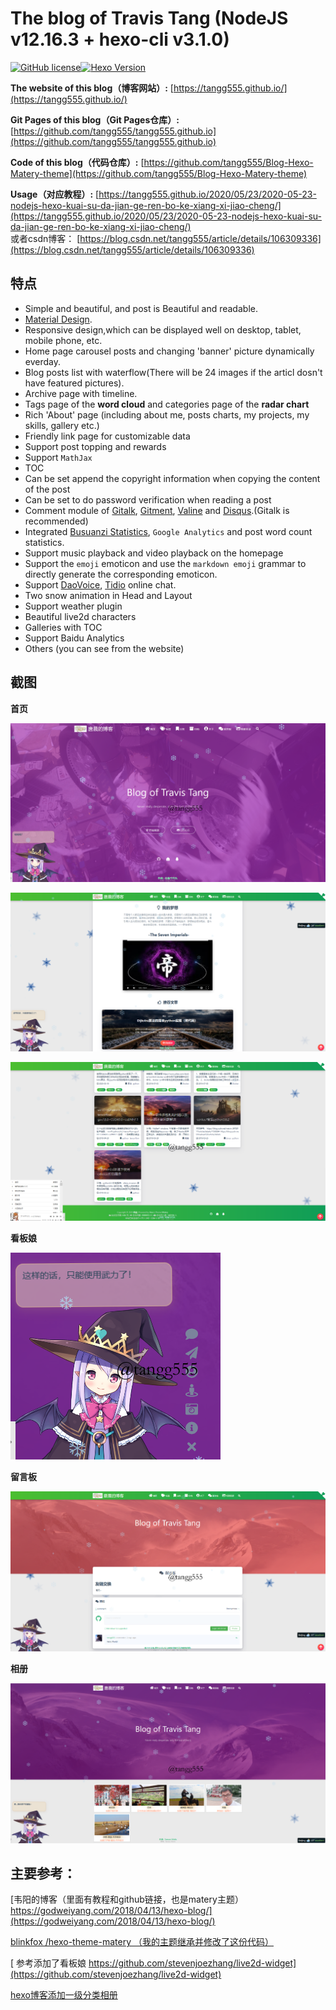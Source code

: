 # The blog of Travis Tang (NodeJS v12.16.3 + hexo-cli v3.1.0)

[![GitHub license](https://img.shields.io/github/license/blinkfox/hexo-theme-matery.svg)](https://github.com/blinkfox/hexo-theme-matery/blob/master/LICENSE)[![Hexo Version](https://img.shields.io/badge/hexo-%3E%3D%203.0-blue.svg)](http://hexo.io) 

**The website of this blog（博客网站）:** [https://tangg555.github.io/](https://tangg555.github.io/) 

**Git Pages of this blog（Git Pages仓库）:** [https://github.com/tangg555/tangg555.github.io](https://github.com/tangg555/tangg555.github.io) 

**Code of this blog（代码仓库）:** [https://github.com/tangg555/Blog-Hexo-Matery-theme](https://github.com/tangg555/Blog-Hexo-Matery-theme) 

**Usage（对应教程）:** 
[https://tangg555.github.io/2020/05/23/2020-05-23-nodejs-hexo-kuai-su-da-jian-ge-ren-bo-ke-xiang-xi-jiao-cheng/](https://tangg555.github.io/2020/05/23/2020-05-23-nodejs-hexo-kuai-su-da-jian-ge-ren-bo-ke-xiang-xi-jiao-cheng/)  
或者csdn博客：
[https://blog.csdn.net/tangg555/article/details/106309336](https://blog.csdn.net/tangg555/article/details/106309336)

## 特点

- Simple and beautiful, and post is Beautiful and readable.
- [Material Design](https://material.io/).
- Responsive design,which can be displayed well on desktop, tablet, mobile phone, etc.
- Home page carousel posts and changing 'banner' picture dynamically everday.
- Blog posts list with waterflow(There will be 24 images if the articl dosn't have  featured pictures).
- Archive page with timeline.
- Tags page of the **word cloud** and categories page of the **radar chart**
- Rich 'About' page (including about me, posts charts, my projects, my skills, gallery etc.)
- Friendly link page for customizable data
- Support post topping and rewards
- Support `MathJax`
- TOC
- Can be set append the copyright information when copying the content of the post
- Can be set to do password verification when reading a post
- Comment module of [Gitalk](https://gitalk.github.io/), [Gitment](https://imsun.github.io/gitment/), [Valine](https://valine.js.org/) and [Disqus](https://disqus.com/).(Gitalk is recommended)
- Integrated [Busuanzi Statistics](http://busuanzi.ibruce.info/), `Google Analytics` and post word count statistics.
- Support music playback and video playback on the homepage
- Support the `emoji` emoticon and use the `markdown emoji` grammar to directly generate the corresponding emoticon.
- Support [DaoVoice](http://www.daovoice.io/), [Tidio](https://www.tidio.com/) online chat.
- Two snow animation in Head and Layout
- Support weather plugin
- Beautiful live2d characters
- Galleries with TOC
- Support Baidu Analytics 
- Others (you can see from the website)


## 截图

**首页**

![](/images/首页1.png)

![](/images/首页2.png)

![](/images/首页3.png)

**看板娘**

![](/images/看板娘.png)

**留言板**

![](/images/留言.png)

**相册**

![](/images/相册.png)

## 主要参考：
[韦阳的博客（里面有教程和github链接，也是matery主题） https://godweiyang.com/2018/04/13/hexo-blog/](https://godweiyang.com/2018/04/13/hexo-blog/)

[ blinkfox /hexo-theme-matery （我的主题继承并修改了这份代码）](https://github.com/blinkfox/hexo-theme-matery)

[ 参考添加了看板娘 https://github.com/stevenjoezhang/live2d-widget](https://github.com/stevenjoezhang/live2d-widget)

[ hexo博客添加一级分类相册](https://liyangzone.com/2019/07/22/hexo%E5%8D%9A%E5%AE%A2%E6%B7%BB%E5%8A%A0%E4%B8%80%E7%BA%A7%E5%88%86%E7%B1%BB%E7%9B%B8%E5%86%8C/)
